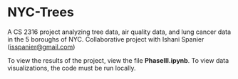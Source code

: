 # NYC-Trees
A CS 2316 project analyzing tree data, air quality data, and lung cancer data in the 5 boroughs of NYC. Collaborative project with Ishani Spanier (isspanier@gmail.com)

To view the results of the project, view the file **PhaseIII.ipynb**.
To view data visualizations, the code must be run locally.

